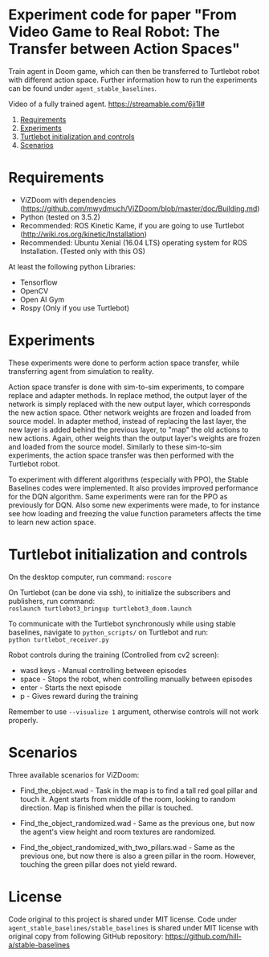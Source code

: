 # Experiment code for paper "From Video Game to Real Robot: The Transfer between Action Spaces"

Train agent in Doom game, which can then be transferred to Turtlebot robot with different action space. 
Further information how to run the experiments can be found under `agent_stable_baselines`.

Video of a fully trained agent.
https://streamable.com/6ji1l#

1. [Requirements](#Requirements)
1. [Experiments](#Experiments)
1. [Turtlebot initialization and controls](#turtlebot-initialization-and-controls)
1. [Scenarios](#Scenarios)

<a name="Requirements"></a>
# Requirements
* ViZDoom with dependencies (https://github.com/mwydmuch/ViZDoom/blob/master/doc/Building.md)
* Python (tested on 3.5.2)
* Recommended: ROS Kinetic Kame, if you are going to use Turtlebot (http://wiki.ros.org/kinetic/Installation)
* Recommended: Ubuntu Xenial (16.04 LTS) operating system for ROS Installation. (Tested only with this OS)

At least the following python Libraries:
* Tensorflow
* OpenCV
* Open AI Gym
* Rospy (Only if you use Turtlebot)

<a name="Experiments"></a>
# Experiments
These experiments were done to perform action space transfer, while transferring agent from simulation to reality. 

Action space transfer is done with sim-to-sim experiments, to compare replace and adapter methods. In replace method, the output layer of the network is simply replaced with the new output layer, which corresponds the new action space. Other network weights are frozen and loaded from source model. In adapter method, instead of replacing the last layer, the new layer is added behind the previous layer, to "map" the old actions to new actions. Again, other weights than the output layer's weights are frozen and loaded from the source model. Similarly to these sim-to-sim experiments, the action space transfer was then performed with the Turtlebot robot.

To experiment with different algorithms (especially with PPO), the Stable Baselines codes were implemented. It also provides improved performance for the DQN algorithm. Same experiments were ran for the PPO as previously for DQN. Also some new experiments were made, to for instance see how loading and freezing the value function parameters affects the time to learn new action space. 

<a name="Turtlebot initialization"></a>
# Turtlebot initialization and controls

On the desktop computer, run command: 
`roscore`

On Turtlebot (can be done via ssh), to initialize the subscribers and publishers, run command:   
`roslaunch turtlebot3_bringup turtlebot3_doom.launch`

To communicate with the Turtlebot synchronously while using stable baselines, navigate to `python_scripts/` on Turtlebot and run:  
`python turtlebot_receiver.py`

Robot controls during the training (Controlled from cv2 screen):  
* wasd keys - Manual controlling between episodes
* space - Stops the robot, when controlling manually between episodes
* enter - Starts the next episode
* p - Gives reward during the training
 
Remember to use `--visualize 1` argument, otherwise controls will not work properly.

<a name="Scenarios"></a>
# Scenarios
Three available scenarios for ViZDoom:

* Find_the_object.wad - Task in the map is to find a tall red goal pillar and touch it. Agent starts from middle of the room, looking to random direction. Map is finished when the pillar is touched.

* Find_the_object_randomized.wad - Same as the previous one, but now the agent's view height and room textures are randomized. 

* Find_the_object_randomized_with_two_pillars.wad - Same as the previous one, but now there is also a green pillar in the room. However, touching the green pillar does not yield reward.

# License

Code original to this project is shared under MIT license. Code under `agent_stable_baselines/stable_baselines` is shared under MIT license with original copy from following GitHub repository: https://github.com/hill-a/stable-baselines
